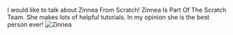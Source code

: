I would like to talk about Zinnea From Scratch! Zinnea Is Part Of The Scratch Team. She makes lots of helpful tutorials. In my opinion she is the best person ever! ![Zinnea](https://pbs.twimg.com/ext_tw_video_thumb/1394320804901527563/pu/img/n7ZRET4X8xAPywRP.jpg:large)